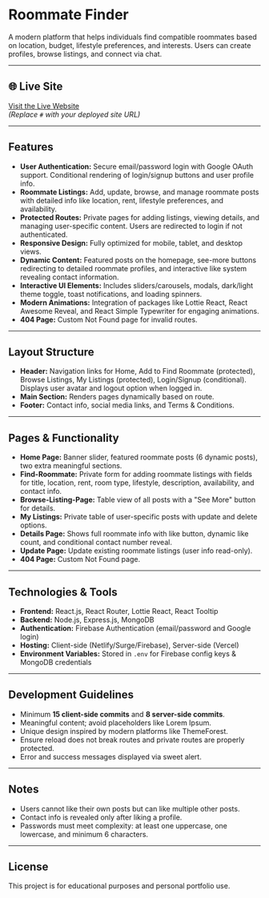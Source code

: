 # Roommate Finder

A modern platform that helps individuals find compatible roommates based on location, budget, lifestyle preferences, and interests. Users can create profiles, browse listings, and connect via chat.

---

## 🌐 Live Site

[Visit the Live Website](#)  
_(Replace `#` with your deployed site URL)_

---

## Features

- **User Authentication:** Secure email/password login with Google OAuth support. Conditional rendering of login/signup buttons and user profile info.
- **Roommate Listings:** Add, update, browse, and manage roommate posts with detailed info like location, rent, lifestyle preferences, and availability.
- **Protected Routes:** Private pages for adding listings, viewing details, and managing user-specific content. Users are redirected to login if not authenticated.
- **Responsive Design:** Fully optimized for mobile, tablet, and desktop views.
- **Dynamic Content:** Featured posts on the homepage, see-more buttons redirecting to detailed roommate profiles, and interactive like system revealing contact information.
- **Interactive UI Elements:** Includes sliders/carousels, modals, dark/light theme toggle, toast notifications, and loading spinners.
- **Modern Animations:** Integration of packages like Lottie React, React Awesome Reveal, and React Simple Typewriter for engaging animations.
- **404 Page:** Custom Not Found page for invalid routes.

---

## Layout Structure

- **Header:** Navigation links for Home, Add to Find Roommate (protected), Browse Listings, My Listings (protected), Login/Signup (conditional). Displays user avatar and logout option when logged in.
- **Main Section:** Renders pages dynamically based on route.
- **Footer:** Contact info, social media links, and Terms & Conditions.

---

## Pages & Functionality

- **Home Page:** Banner slider, featured roommate posts (6 dynamic posts), two extra meaningful sections.
- **Find-Roommate:** Private form for adding roommate listings with fields for title, location, rent, room type, lifestyle, description, availability, and contact info.
- **Browse-Listing-Page:** Table view of all posts with a "See More" button for details.
- **My Listings:** Private table of user-specific posts with update and delete options.
- **Details Page:** Shows full roommate info with like button, dynamic like count, and conditional contact number reveal.
- **Update Page:** Update existing roommate listings (user info read-only).
- **404 Page:** Custom Not Found page.

---

## Technologies & Tools

- **Frontend:** React.js, React Router, Lottie React, React Tooltip
- **Backend:** Node.js, Express.js, MongoDB
- **Authentication:** Firebase Authentication (email/password and Google login)
- **Hosting:** Client-side (Netlify/Surge/Firebase), Server-side (Vercel)
- **Environment Variables:** Stored in `.env` for Firebase config keys & MongoDB credentials

---

## Development Guidelines

- Minimum **15 client-side commits** and **8 server-side commits**.
- Meaningful content; avoid placeholders like Lorem Ipsum.
- Unique design inspired by modern platforms like ThemeForest.
- Ensure reload does not break routes and private routes are properly protected.
- Error and success messages displayed via sweet alert.

---

## Notes

- Users cannot like their own posts but can like multiple other posts.
- Contact info is revealed only after liking a profile.
- Passwords must meet complexity: at least one uppercase, one lowercase, and minimum 6 characters.

---

## License

This project is for educational purposes and personal portfolio use.
